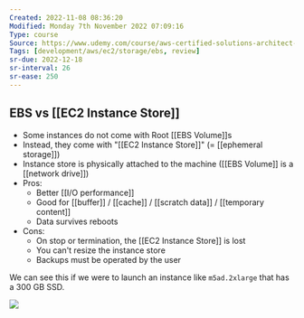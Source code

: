 ```yaml
---
Created: 2022-11-08 08:36:20
Modified: Monday 7th November 2022 07:09:16
Type: course
Source: https://www.udemy.com/course/aws-certified-solutions-architect-associate-saa-c01/?xref=E0Aed11STH4LPUQvCz0GJFABTmM=
Tags: [development/aws/ec2/storage/ebs, review]
sr-due: 2022-12-18
sr-interval: 26
sr-ease: 250
---
```


## EBS vs [[EC2 Instance Store]]

- Some instances do not come with Root [[EBS Volume]]s
- Instead, they come with "[[EC2 Instance Store]]" (= [[ephemeral storage]])
- Instance store is physically attached to the machine ([[EBS Volume]] is a [[network drive]])
- Pros:
    - Better [[I/O performance]]
    - Good for [[buffer]] / [[cache]] / [[scratch data]] / [[temporary content]]
    - Data survives reboots
- Cons:
    - On stop or termination, the [[EC2 Instance Store]] is lost
    - You can't resize the instance store
    - Backups must be operated by the user

We can see this if we were to launch an instance like `m5ad.2xlarge` that has a 300 GB SSD.

![](2019-12-30-07-36-16.png)
